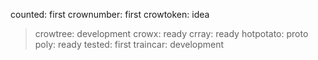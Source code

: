 counted: first 
crownumber: first 
crowtoken: idea
> crowtree: development 
crowx: ready
crray: ready
hotpotato: proto 
poly: ready
tested: first
traincar: development

